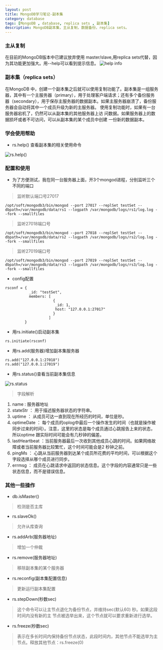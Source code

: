```yaml
---
layout: post
title: MongoDB学习笔记-副本集
category: database
tags: [MongoDB , database, replica sets , 副本集]
description: MongoDB副本集，主从复制，数据备份，replica sets。
---
```


### 主从复制
在目前的MongoDB版本中已建议放弃使用 master/slave,用replica sets代替，因为其功能更加强大。用--help可以看到提示信息。
![help info][1]

### 副本集（replica sets）
在MongoDB 中，创建一个副本集之后就可以使用复制功能了。副本集是一组服务
器，其中有一个主服务器（primary），用于处理客户端请求；还有多个备份服务器（secondary），用于保存主服务器的数据副本。如果主服务器崩溃了，备份服务器会自动将其中一个成员升级为新的主服务器。
使用复制功能时，如果有一台服务器宕机了，仍然可以从副本集的其他服务器上访
问数据。如果服务器上的数据损坏或者不可访问，可以从副本集的某个成员中创建
一份新的数据副本。

### 学会使用帮助

- rs.help() 查看副本集的相关使用命令

![rs.help()][2]

### 配置和使用

- 为了方便测试，我在同一台服务器上面，开3个mongod进程，分别监听三个不同的端口

> 监听默认端口号27017

```
/opt/soft/mongodb3/bin/mongod --port 27017 --replSet testSet --dbpath=/var/mongodb/data/rs1 --logpath /var/mongodb/logs/rs1/log.log --fork --smallfiles
```

> 监听27018端口号

```
/opt/soft/mongodb3/bin/mongod --port 27018 --replSet testSet --dbpath=/var/mongodb/data/rs2 --logpath /var/mongodb/logs/rs2/log.log --fork --smallfiles
```

> 监听27019端口号

```
/opt/soft/mongodb3/bin/mongod --port 27019 --replSet testSet --dbpath=/var/mongodb/data/rs3 --logpath /var/mongodb/logs/rs3/log.log --fork --smallfiles
```

- config配置

```
rsconf = {
           _id: "testSet",
           members: [
                      {
                       _id: 1,
                       host: "127.0.0.1:27017"
                      }
                    ]
         }
```

- 用rs.initiate()启动副本集

```
rs.initiate(rsconf)
```

- 用rs.add(服务器)增加副本集服务器

```
rs.add("127.0.0.1:27018")
rs.add("127.0.0.1:27019")
```

- 用rs.status()查看当前副本集信息

![rs.status][3]

> 字段解析

 1. name : 服务器地址
 2. stateStr ： 用于描述服务器状态的字符串。
 3. uptime ： 从成员可达一直到现在所经历的时间，单位是秒。
 4. optimeDate ： 每个成员的oplog中最后一个操作发生的时间（也就是操作被同步过来的时间）。注意，这里的状态是每个成员通过心跳报告上来的状态，所以optime 跟实际时间可能会有几秒钟的偏差。
 5. lastHeartbeat ：当前服务器最后一次收到其他成员心跳的时间。如果网络故障或者当前服务器比较繁忙，这个时间可能会是2 秒钟之前。
 6. pingMs ： 心跳从当前服务器到达某个成员所花费的平均时间，可以根据这个字段选择从哪个成员进行同步。
 7. errmsg ： 成员在心跳请求中返回的状态信息。这个字段的内容通常只是一些状态信息，而不是错误信息。

### 其他一些操作

- db.isMaster()

> 检测是否主库

- rs.slaveOk()

> 允许从库查询

- rs.addArb(服务器地址)

> 增加一个仲裁

- rs.remove(服务器地址)

> 移除副本集的某个服务器

- rs.reconfig(副本集配置信息)

> 更新运行副本集配置

- rs.stepDown(秒数sec)

> 这个命令可以让主节点退化为备份节点，并维持sec(默认60) 秒。如果这段时间内没有新的主
节点被选举出来，这个节点就可以要求重新进行选举。

- rs.freeze(秒数sec)

> 表示在多长时间内保持备份节点状态，此段时间内，其他节点不能选举为主节点。释放其他节点：rs.freeze(0)

  [1]: http://chuantu.biz/t2/11/1438053766x-954498974.png
  [2]: http://chuantu.biz/t2/11/1438054112x-954498974.png
  [3]: http://chuantu.biz/t2/11/1438066155x-954498974.png